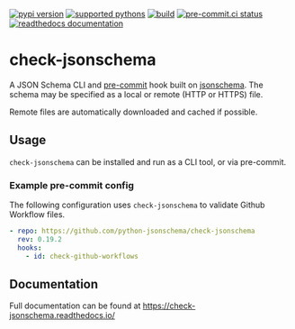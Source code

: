 [![pypi version](https://img.shields.io/pypi/v/check-jsonschema.svg)](https://pypi.org/project/check-jsonschema/)
[![supported pythons](https://img.shields.io/pypi/pyversions/check-jsonschema.svg)](https://pypi.org/project/check-jsonschema/)
[![build](https://github.com/python-jsonschema/check-jsonschema/actions/workflows/build.yaml/badge.svg)](https://github.com/python-jsonschema/check-jsonschema/actions/workflows/build.yaml)
[![pre-commit.ci status](https://results.pre-commit.ci/badge/github/python-jsonschema/check-jsonschema/main.svg)](https://results.pre-commit.ci/latest/github/python-jsonschema/check-jsonschema/main)
[![readthedocs documentation](https://readthedocs.org/projects/check-jsonschema/badge/?version=stable&style=flat)](https://check-jsonschema.readthedocs.io/en/stable)


# check-jsonschema

A JSON Schema CLI and [pre-commit](https://pre-commit.com/) hook built on [jsonschema](https://github.com/python-jsonschema/jsonschema/).
The schema may be specified as a local or remote (HTTP or HTTPS) file.

Remote files are automatically downloaded and cached if possible.

## Usage

`check-jsonschema` can be installed and run as a CLI tool, or via pre-commit.

### Example pre-commit config

The following configuration uses `check-jsonschema` to validate Github Workflow
files.

```yaml
- repo: https://github.com/python-jsonschema/check-jsonschema
  rev: 0.19.2
  hooks:
    - id: check-github-workflows
```

## Documentation

Full documentation can be found at https://check-jsonschema.readthedocs.io/
